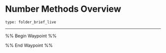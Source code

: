 # Number Methods Overview
 
```ccard
type: folder_brief_live
```
 
---

%% Begin Waypoint %%


%% End Waypoint %%
